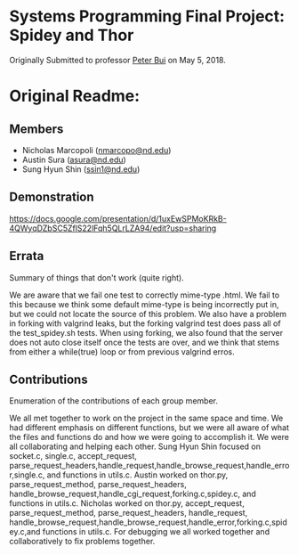 # Systems Programming Final Project: Spidey and Thor
Originally Submitted to professor [Peter Bui](https://www3.nd.edu/~pbui/) on May 5, 2018.

# Original Readme:

Members
-------

- Nicholas Marcopoli (nmarcopo@nd.edu)
- Austin Sura        (asura@nd.edu)
- Sung Hyun Shin     (ssin1@nd.edu)

Demonstration
-------------

https://docs.google.com/presentation/d/1uxEwSPMoKRkB-4QWyqDZbSC5ZflS22lFqh5QLrLZA94/edit?usp=sharing

Errata
------

Summary of things that don't work (quite right).

We are aware that we fail one test to correctly mime-type .html. We fail to this because we think some default mime-type is being incorrectly put in, but we could not locate the source of this problem. We also have a problem in forking with valgrind leaks, but the forking valgrind test does pass all of the test_spidey.sh tests. When using forking, we also found that the server does not auto close itself once the tests are over, and we think that stems from either a while(true) loop or from previous valgrind erros.

Contributions
-------------

Enumeration of the contributions of each group member.

We all met together to work on the project in the same space and time. We had different emphasis on different functions, but we were all aware of what the files and functions do and how we were going to accomplish it. We were all collaborating and helping each other. 
Sung Hyun Shin focused on socket.c, single.c, accept_request, parse_request_headers,handle_request,handle_browse_request,handle_error,single.c, and functions in utils.c. Austin worked on thor.py, parse_request_method, parse_request_headers, handle_browse_request,handle_cgi_request,forking.c,spidey.c, and functions in utils.c. Nicholas worked on thor.py, accept_request, parse_request_method, parse_request_headers, handle_request, handle_browse_request,handle_browse_request,handle_error,forking.c,spidey.c,and functions in utils.c.
For debugging we all worked together and collaboratively to fix problems together.

